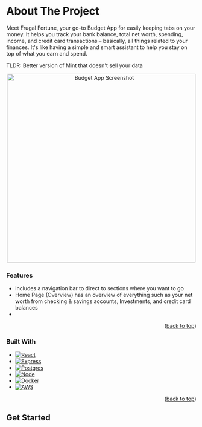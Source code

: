 <a name="readme-top"></a>

# About The Project

Meet Frugal Fortune, your go-to Budget App for easily keeping tabs on your money. It helps you track your bank balance, total net worth, spending, income, and credit card transactions – basically, all things related to your finances. It's like having a simple and smart assistant to help you stay on top of what you earn and spend.

TLDR: Better version of Mint that doesn't sell your data

<div align="center">
  <a href="https://example.com">
    <img src="" alt="Budget App Screenshot" width="500">
  </a>
</div>

### Features

- includes a navigation bar to direct to sections where you want to go
- Home Page (Overview) has an overview of everything such as your net worth from checking & savings accounts, Investments, and credit card balances
- 

<p align="right">(<a href="#readme-top">back to top</a>)</p>

### Built With

* [![React][React]][React-url]
* [![Express][Express]][Express-url]
* [![Postgres][Postgres]][Postgres-url]
* [![Node][Node]][Node-url]
* [![Docker][Docker]][Docker-url]
* [![AWS][AWS]][AWS-url]

<p align="right">(<a href="#readme-top">back to top</a>)</p>

## Get Started


<!-- MARKDOWN LINKS & IMAGES -->
[React]: https://img.shields.io/badge/react-%2320232a.svg?style=for-the-badge&logo=react&logoColor=%2361DAFB
[React-url]: https://react.dev/
[Express]: https://img.shields.io/badge/express.js-%23404d59.svg?style=for-the-badge&logo=express&logoColor=%2361DAFB
[Express-url]: https://expressjs.com/
[Postgres]: https://img.shields.io/badge/postgres-%23316192.svg?style=for-the-badge&logo=postgresql&logoColor=white
[Postgres-url]: https://www.postgresql.org/
[Node]: https://img.shields.io/badge/node.js-6DA55F?style=for-the-badge&logo=node.js&logoColor=white
[Node-url]: https://nodejs.org/en
[Docker]: https://img.shields.io/badge/docker-%230db7ed.svg?style=for-the-badge&logo=docker&logoColor=white
[Docker-url]: https://www.docker.com/
[AWS]: https://img.shields.io/badge/AWS-%23FF9900.svg?style=for-the-badge&logo=amazon-aws&logoColor=white
[AWS-url]: https://aws.amazon.com/